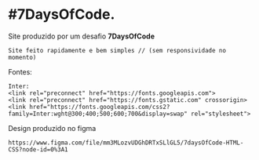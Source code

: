# #7DaysOfCode.
<p> Site produzido por um desafio <strong>7DaysOfCode</strong></p>

```
Site feito rapidamente e bem simples // (sem responsividade no momento)
```
<span>Fontes:</span>
```
Inter:
<link rel="preconnect" href="https://fonts.googleapis.com">
<link rel="preconnect" href="https://fonts.gstatic.com" crossorigin>
<link href="https://fonts.googleapis.com/css2?family=Inter:wght@300;400;500;600;700&display=swap" rel="stylesheet">
```

<span>Design produzido no figma</span>
```
https://www.figma.com/file/mm3MLozvUDGhDRTxSLlGL5/7daysOfCode-HTML-CSS?node-id=0%3A1
```
